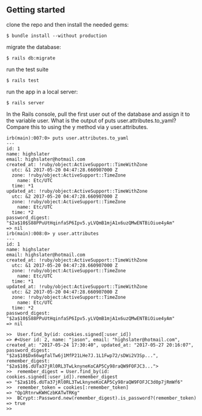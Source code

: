 
## Getting started

clone the repo and then install the needed gems:

```
$ bundle install --without production
```

migrate the database:

```
$ rails db:migrate
```

run the test suite

```
$ rails test
```

run the app in a local server:

```
$ rails server
```


In the Rails console, pull the first user out of the database and assign it to the variable user. What is the output of puts user.attributes.to_yaml? Compare this to using the y method via y user.attributes.

```
irb(main):007:0> puts user.attributes.to_yaml
---
id: 1
name: highslater
email: highslater@hotmail.com
created_at: !ruby/object:ActiveSupport::TimeWithZone
  utc: &1 2017-05-20 04:47:28.660907000 Z
  zone: !ruby/object:ActiveSupport::TimeZone
    name: Etc/UTC
  time: *1
updated_at: !ruby/object:ActiveSupport::TimeWithZone
  utc: &2 2017-05-20 04:47:28.660907000 Z
  zone: !ruby/object:ActiveSupport::TimeZone
    name: Etc/UTC
  time: *2
password_digest: "$2a$10$S88PPuUtHqinfaSP6Ipv5.yLVQmB1mjA1x6uzQMwENTBiOiue4yAm"
=> nil
irb(main):008:0> y user.attributes
---
id: 1
name: highslater
email: highslater@hotmail.com
created_at: !ruby/object:ActiveSupport::TimeWithZone
  utc: &1 2017-05-20 04:47:28.660907000 Z
  zone: !ruby/object:ActiveSupport::TimeZone
    name: Etc/UTC
  time: *1
updated_at: !ruby/object:ActiveSupport::TimeWithZone
  utc: &2 2017-05-20 04:47:28.660907000 Z
  zone: !ruby/object:ActiveSupport::TimeZone
    name: Etc/UTC
  time: *2
password_digest: "$2a$10$S88PPuUtHqinfaSP6Ipv5.yLVQmB1mjA1x6uzQMwENTBiOiue4yAm"
=> nil

```



```
>>  User.find_by(id: cookies.signed[:user_id])
=> #<User id: 2, name: "jason", email: "highslater@hotmail.com", created_at: "2017-05-24 17:30:40", updated_at: "2017-05-27 20:16:07", password_digest: "$2a$10$Dx66wgfalTw6j1MfP21LHe7J.1L1Fwp72/sDWi2V3Sp...", remember_digest: "$2a$10$.dUTa37jRl0RL3TwLknyneKoCAP5Cy98raQW9FOFJC3...">
>>  remember_digest = User.find_by(id: cookies.signed[:user_id]).remember_digest
=> "$2a$10$.dUTa37jRl0RL3TwLknyneKoCAP5Cy98raQW9FOFJC3d0p7jRmWf6"
>>  remember_token = cookies[:remember_token]
=> "Op1RtnrwKWHCzbKATwTRKg"
>>  BCrypt::Password.new(remember_digest).is_password?(remember_token)
=> true
>>   

```



